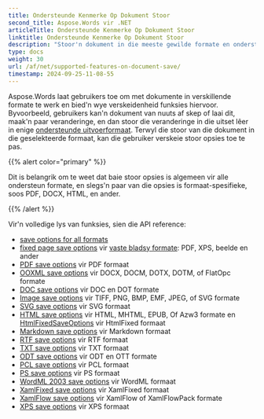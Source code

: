 ```yaml
---
title: Ondersteunde Kenmerke Op Dokument Stoor
second_title: Aspose.Words vir .NET
articleTitle: Ondersteunde Kenmerke Op Dokument Stoor
linktitle: Ondersteunde Kenmerke Op Dokument Stoor
description: "Stoor'n dokument in die meeste gewilde formate en ondersteun baie Microsoft Word funksies met C#."
type: docs
weight: 30
url: /af/net/supported-features-on-document-save/
timestamp: 2024-09-25-11-08-55
---
```


Aspose.Words laat gebruikers toe om met dokumente in verskillende formate te werk en bied'n wye verskeidenheid funksies hiervoor. Byvoorbeeld, gebruikers kan'n dokument van nuuts af skep of laai dit, maak'n paar veranderinge, en dan stoor die veranderinge in die uitset lêer in enige [ondersteunde uitvoerformaat](/words/net/supported-document-formats/). Terwyl die stoor van die dokument in die geselekteerde formaat, kan die gebruiker verskeie stoor opsies toe te pas.

{{% alert color="primary" %}}

Dit is belangrik om te weet dat baie stoor opsies is algemeen vir alle ondersteun formate, en slegs'n paar van die opsies is formaat-spesifieke, soos PDF, DOCX, HTML, en ander.

{{% /alert %}}

Vir'n volledige lys van funksies, sien die API reference:

- [save options for all formats](https://reference.aspose.com/words/net/aspose.words.saving/)
- [fixed page save options](https://reference.aspose.com/words/net/aspose.words.saving/fixedpagesaveoptions/) vir [vaste bladsy formate](/words/net/converting-to-fixed-page-format/): PDF, XPS, beelde en ander
- [PDF save options](https://reference.aspose.com/words/net/aspose.words.saving/pdfsaveoptions/) vir PDF formaat
- [OOXML save options](https://reference.aspose.com/words/net/aspose.words.saving/ooxmlsaveoptions/) vir DOCX, DOCM, DOTX, DOTM, of FlatOpc formate
- [DOC save options](https://reference.aspose.com/words/net/aspose.words.saving/docsaveoptions/) vir DOC en DOT formate
- [Image save options](https://reference.aspose.com/words/net/aspose.words.saving/imagesaveoptions/) vir TIFF, PNG, BMP, EMF, JPEG, of SVG formate
- [SVG save options](https://reference.aspose.com/words/net/aspose.words.saving/svgsaveoptions/) vir SVG formaat
- [HTML save options](https://reference.aspose.com/words/net/aspose.words.saving/htmlsaveoptions/) vir HTML, MHTML, EPUB, Of Azw3 formate en [HtmlFixedSaveOptions](https://reference.aspose.com/words/net/aspose.words.saving/htmlfixedsaveoptions/) vir HtmlFixed formaat
- [Markdown save options](https://reference.aspose.com/words/net/aspose.words.saving/markdownsaveoptions/) vir Markdown formaat
- [RTF save options](https://reference.aspose.com/words/net/aspose.words.saving/rtfsaveoptions/) vir RTF formaat
- [TXT save options](https://reference.aspose.com/words/net/aspose.words.saving/txtsaveoptions/) vir TXT formaat
- [ODT save options](https://reference.aspose.com/words/net/aspose.words.saving/odtsaveoptions/) vir ODT en OTT formate
- [PCL save options](https://reference.aspose.com/words/net/aspose.words.saving/pclsaveoptions/) vir PCL formaat
- [PS save options](https://reference.aspose.com/words/net/aspose.words.saving/pssaveoptions/) vir PS formaat
- [WordML 2003 save options](https://reference.aspose.com/words/net/aspose.words.saving/wordml2003saveoptions/) vir WordML formaat
- [XamlFixed save options](https://reference.aspose.com/words/net/aspose.words.saving/xamlfixedsaveoptions/) vir XamlFixed formaat
- [XamlFlow save options](https://reference.aspose.com/words/net/aspose.words.saving/xamlflowsaveoptions/) vir XamlFlow of XamlFlowPack formate
- [XPS save options](https://reference.aspose.com/words/net/aspose.words.saving/xpssaveoptions/) vir XPS formaat
